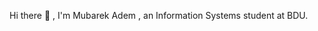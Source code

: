 Hi there 👋 , I'm Mubarek Adem , an Information Systems student at BDU.

<!--
**MubarekAdem/MubarekAdem** is a ✨ _special_ ✨ repository because its `README.md` (this file) appears on your GitHub profile.

Here are some ideas to get you started:

- 🔭 I’m currently working on ...
- 🌱 I’m currently learning ...Java and Web Development
- 👯 I’m looking to collaborate on ...
- 🤔 I’m looking for help with ...
- 💬 Ask me about ...
- 📫 How to reach me: ...mubarekAdemY@gmail.com
- 😄 Pronouns: ...
- ⚡ Fun fact: ...
-->
